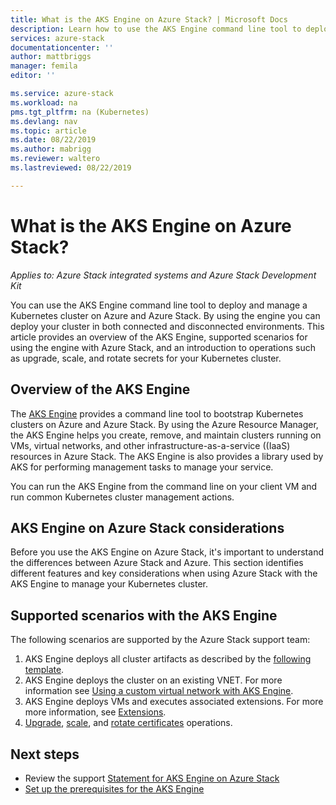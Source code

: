 ```yaml
---
title: What is the AKS Engine on Azure Stack? | Microsoft Docs
description: Learn how to use the AKS Engine command line tool to deploy and manage a Kubernetes cluster on Azure and Azure Stack. 
services: azure-stack
documentationcenter: ''
author: mattbriggs
manager: femila
editor: ''

ms.service: azure-stack
ms.workload: na
pms.tgt_pltfrm: na (Kubernetes)
ms.devlang: nav
ms.topic: article
ms.date: 08/22/2019
ms.author: mabrigg
ms.reviewer: waltero
ms.lastreviewed: 08/22/2019

---
```


# What is the AKS Engine on Azure Stack?

*Applies to: Azure Stack integrated systems and Azure Stack Development Kit*

You can use the AKS Engine command line tool to deploy and manage a Kubernetes cluster on Azure and Azure Stack. By using the engine you can deploy your cluster in both connected and disconnected environments. This article provides an overview of the AKS Engine, supported scenarios for using the engine with Azure Stack, and an introduction to operations such as upgrade, scale, and rotate secrets for your Kubernetes cluster.

## Overview of the AKS Engine

The [AKS Engine](https://github.com/Azure/aks-engine) provides a command line tool to bootstrap Kubernetes clusters on Azure and Azure Stack. By using the Azure Resource Manager, the AKS Engine helps you create, remove, and maintain clusters running on VMs, virtual networks, and other infrastructure-as-a-service ((IaaS) resources in Azure Stack. The AKS Engine is also provides a library used by AKS for performing management tasks to manage your service.

You can run the AKS Engine from the command line on your client VM and run common Kubernetes cluster management actions.

## AKS Engine on Azure Stack considerations

Before you use the AKS Engine on Azure Stack, it's important to understand the differences between Azure Stack and Azure. This section identifies different features and key considerations when using Azure Stack with the AKS Engine to manage your Kubernetes cluster.

<!-- For more information on the specifics of AKS Engine on Azure Stack and its differences with respect to Azure see [document](https://github.com/Azure/aks-engine/blob/master/docs/topics/azure-stack.md). question out to Walter Oliver. -->

## Supported scenarios with the AKS Engine

The following scenarios are supported by the Azure Stack support team:


1.  AKS Engine deploys all cluster artifacts as described by the [following template](https://github.com/Azure/aks-engine/tree/master/examples/azure-stack).
2.  AKS Engine deploys the cluster on an existing VNET. For more information see [Using a custom virtual network with AKS Engine](https://github.com/Azure/aks-engine/blob/master/docs/tutorials/custom-vnet.md).
3.  AKS Engine deploys VMs and executes associated extensions. For more more information, see [Extensions](https://github.com/Azure/aks-engine/blob/master/docs/topics/extensions.md).
4.  [Upgrade](azure-stack-kubernetes-aks-engine-upgrade.md), [scale](azure-stack-kubernetes-aks-engine-scale.md), and [rotate certificates](azure-stack-kubernetes-aks-engine-cert-rotate.md) operations.

## Next steps

- Review the support [Statement for AKS Engine on Azure Stack](azure-stack-kubernetes-ask-engine-support.md)
- [Set up the prerequisites for the AKS Engine](azure-stack-kubernetes-aks-engine-set-up.md)